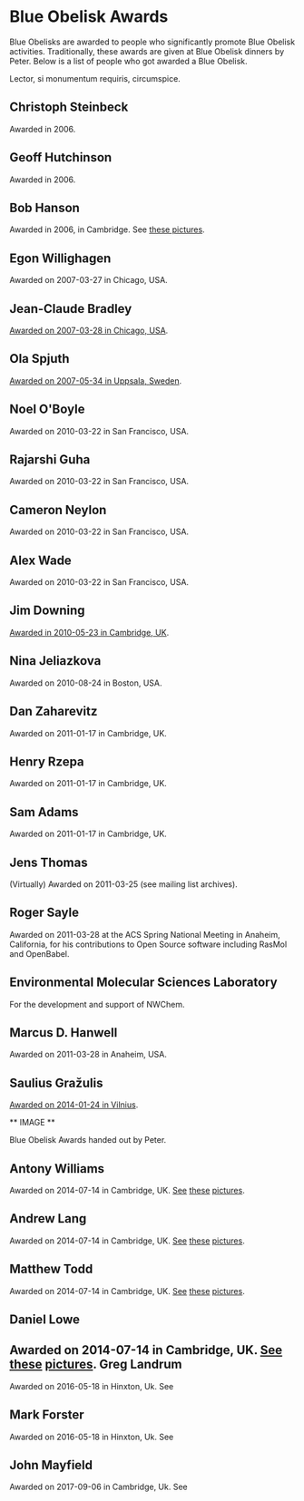 Blue Obelisk Awards
===================

Blue Obelisks are awarded to people who significantly promote Blue Obelisk activities. Traditionally, these awards are given at Blue Obelisk dinners by Peter. Below is a list of people who got awarded a Blue Obelisk.

Lector, si monumentum requiris, circumspice.

Christoph Steinbeck
-------------------
Awarded in 2006.

Geoff Hutchinson
-------------------
Awarded in 2006.

Bob Hanson
-------------------

Awarded in 2006, in Cambridge. See [these pictures](http://wwmm.ch.cam.ac.uk/blogs/murrayrust/?p=37).

Egon Willighagen
-------------------
Awarded on 2007-03-27 in Chicago, USA.

Jean-Claude Bradley
-------------------
[Awarded on 2007-03-28 in Chicago, USA](http://www.steinbeck-molecular.de/steinblog/index.php/2014/05/14/in-memory-of-open-science-pioneer-jean-claude-bradley/).

Ola Spjuth
-------------------
[Awarded on 2007-05-34 in Uppsala, Sweden](http://wwmm.ch.cam.ac.uk/blogs/murrayrust/?p=343).

Noel O'Boyle
-------------------
Awarded on 2010-03-22 in San Francisco, USA.

Rajarshi Guha
-------------------
Awarded on 2010-03-22 in San Francisco, USA.

Cameron Neylon
-------------------
Awarded on 2010-03-22 in San Francisco, USA.

Alex Wade
-------------------
Awarded on 2010-03-22 in San Francisco, USA.

Jim Downing
-------------------
[Awarded in 2010-05-23 in Cambridge, UK](http://blogs.ch.cam.ac.uk/pmr/2011/01/19/jim-downing-blue-obelisk/).

Nina Jeliazkova
-------------------
Awarded on 2010-08-24 in Boston, USA.

Dan Zaharevitz
-------------------
Awarded on 2011-01-17 in Cambridge, UK.

Henry Rzepa
-------------------
Awarded on 2011-01-17 in Cambridge, UK.

Sam Adams
-------------------
Awarded on 2011-01-17 in Cambridge, UK.

Jens Thomas
-------------------
(Virtually) Awarded on 2011-03-25 (see mailing list archives).

Roger Sayle
-------------------
Awarded on 2011-03-28 at the ACS Spring National Meeting in Anaheim, California, for his contributions to Open Source software including RasMol and OpenBabel.

Environmental Molecular Sciences Laboratory
-------------------
For the development and support of NWChem.

Marcus D. Hanwell
-------------------
Awarded on 2011-03-28 in Anaheim, USA.

Saulius Gražulis
-------------------
[Awarded on 2014-01-24 in Vilnius](http://blogs.ch.cam.ac.uk/pmr/2014/01/24/saulius-grazulis-gets-blueobelisk-award-if-you-want-open-crystallography-go-to-cod/).

** IMAGE **

Blue Obelisk Awards handed out by Peter.

## Antony Williams

Awarded on 2014-07-14 in Cambridge, UK. [See](https://twitter.com/egonwillighagen/status/488638711576690688) [these](https://twitter.com/10705013/status/488672553586937856) [pictures](https://twitter.com/petermurrayrust/status/488697836390076416).

## Andrew Lang

Awarded on 2014-07-14 in Cambridge, UK. [See](https://twitter.com/egonwillighagen/status/488638711576690688) [these](https://twitter.com/10705013/status/488672553586937856) [pictures](https://twitter.com/petermurrayrust/status/488697836390076416).

## Matthew Todd

Awarded on 2014-07-14 in Cambridge, UK. [See](https://twitter.com/egonwillighagen/status/488638711576690688) [these](https://twitter.com/10705013/status/488672553586937856) [pictures](https://twitter.com/petermurrayrust/status/488697836390076416).

## Daniel Lowe

Awarded on 2014-07-14 in Cambridge, UK. [See](https://twitter.com/egonwillighagen/status/488638711576690688) [these](https://twitter.com/10705013/status/488672553586937856) [pictures](https://twitter.com/petermurrayrust/status/488697836390076416).
Greg Landrum
-------------------
Awarded on 2016-05-18 in Hinxton, Uk. See

Mark Forster
-------------------
Awarded on 2016-05-18 in Hinxton, Uk. See

John Mayfield
-------------------
Awarded on 2017-09-06 in Cambridge, Uk. See
